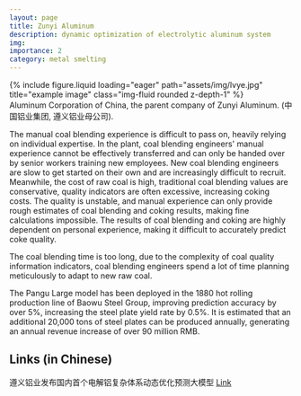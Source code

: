 ```yaml
---
layout: page
title: Zunyi Aluminum
description: dynamic optimization of electrolytic aluminum system
img:
importance: 2
category: metal smelting
---
```


<div class="row justify-content-center">
    <div class="col-sm-4 mt-3 mt-md-0">
        {% include figure.liquid loading="eager" path="assets/img/lvye.jpg" title="example image" class="img-fluid rounded z-depth-1" %}
    </div>
</div>
<div class="caption">
    Aluminum Corporation of China, the parent company of Zunyi Aluminum. (中国铝业集团, 遵义铝业母公司).
</div>


The manual coal blending experience is difficult to pass on, heavily relying on individual expertise. In the plant, coal blending engineers' manual experience cannot be effectively transferred and can only be handed over by senior workers training new employees. New coal blending engineers are slow to get started on their own and are increasingly difficult to recruit. Meanwhile, the cost of raw coal is high, traditional coal blending values are conservative, quality indicators are often excessive, increasing coking costs. The quality is unstable, and manual experience can only provide rough estimates of coal blending and coking results, making fine calculations impossible. The results of coal blending and coking are highly dependent on personal experience, making it difficult to accurately predict coke quality.

The coal blending time is too long, due to the complexity of coal quality information indicators, coal blending engineers spend a lot of time planning meticulously to adapt to new raw coal.

The Pangu Large model has been deployed in the 1880 hot rolling production line of Baowu Steel Group, improving prediction accuracy by over 5%, increasing the steel plate yield rate by 0.5%. It is estimated that an additional 20,000 tons of steel plates can be produced annually, generating an annual revenue increase of over 90 million RMB.


<div class="publications">
    <h2>Links (in Chinese)</h2>
    <p>遵义铝业发布国内首个电解铝复杂体系动态优化预测大模型 <a href="https://share.eyesnews.cn/news/news-news_detail-news_id-11515116750905.html">Link</a></p>
</div>
